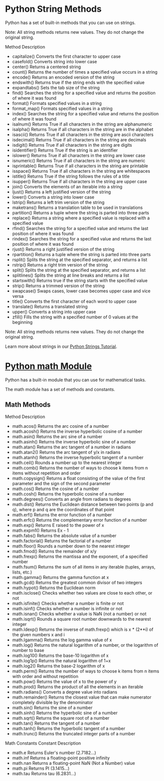  # Python String Methods

Python has a set of built-in methods that you can use on strings.

Note: All string methods returns new values. They do not change the original string.

Method	Description
* capitalize()	Converts the first character to upper case
* casefold()	Converts string into lower case
* center()	Returns a centered string
* count()	Returns the number of times a specified value occurs in a string
* encode()	Returns an encoded version of the string
* endswith()	Returns true if the string ends with the specified value
* expandtabs()	Sets the tab size of the string
* find()	Searches the string for a specified value and returns the position of where it was found
* format()	Formats specified values in a string
* format_map()	Formats specified values in a string
* index()	Searches the string for a specified value and returns the position of where it was found
* isalnum()	Returns True if all characters in the string are alphanumeric
* isalpha()	Returns True if all characters in the string are in the alphabet
* isascii()	Returns True if all characters in the string are ascii characters
* isdecimal()	Returns True if all characters in the string are decimals
* isdigit()	Returns True if all characters in the string are digits
* isidentifier()	Returns True if the string is an identifier
* islower()	Returns True if all characters in the string are lower case
* isnumeric()	Returns True if all characters in the string are numeric
* isprintable()	Returns True if all characters in the string are printable
* isspace()	Returns True if all characters in the string are whitespaces
* istitle()	Returns True if the string follows the rules of a title
* isupper()	Returns True if all characters in the string are upper case
* join()	Converts the elements of an iterable into a string
* ljust()	Returns a left justified version of the string
* lower()	Converts a string into lower case
* lstrip()	Returns a left trim version of the string
* maketrans()	Returns a translation table to be used in translations
* partition()	Returns a tuple where the string is parted into three parts
* replace()	Returns a string where a specified value is replaced with a specified value
* rfind()	Searches the string for a specified value and returns the last position of where it was found
* rindex()	Searches the string for a specified value and returns the last position of where it was found
* rjust()	Returns a right justified version of the string
* rpartition()	Returns a tuple where the string is parted into three parts
* rsplit()	Splits the string at the specified separator, and returns a list
* rstrip()	Returns a right trim version of the string
* split()	Splits the string at the specified separator, and returns a list
* splitlines()	Splits the string at line breaks and returns a list
* startswith()	Returns true if the string starts with the specified value
* strip()	Returns a trimmed version of the string
* swapcase()	Swaps cases, lower case becomes upper case and vice versa
* title()	Converts the first character of each word to upper case
* translate()	Returns a translated string
* upper()	Converts a string into upper case
* zfill()	Fills the string with a specified number of 0 values at the beginning

Note: All string methods returns new values. They do not change the original string.

Learn more about strings in our [Python Strings Tutorial](https://www.w3schools.com/python/python_strings.asp).


# [Python math Module](https://www.w3schools.com/python/module_math.asp)

Python has a built-in module that you can use for mathematical tasks.

The math module has a set of methods and constants.

## Math Methods

Method	Description
* math.acos()	Returns the arc cosine of a number
* math.acosh()	Returns the inverse hyperbolic cosine of a number
* math.asin()	Returns the arc sine of a number
* math.asinh()	Returns the inverse hyperbolic sine of a number
* math.atan()	Returns the arc tangent of a number in radians
* math.atan2()	Returns the arc tangent of y/x in radians
* math.atanh()	Returns the inverse hyperbolic tangent of a number
* math.ceil()	Rounds a number up to the nearest integer
* math.comb()	Returns the number of ways to choose k items from n items without repetition and order
* math.copysign()	Returns a float consisting of the value of the first parameter and the sign of the second parameter
* math.cos()	Returns the cosine of a number
* math.cosh()	Returns the hyperbolic cosine of a number
* math.degrees()	Converts an angle from radians to degrees
* math.dist()	Returns the Euclidean distance between two points (p and q), where p and q are the coordinates of that point
* math.erf()	Returns the error function of a number
* math.erfc()	Returns the complementary error function of a number
* math.exp()	Returns E raised to the power of x
* math.expm1()	Returns Ex - 1
* math.fabs()	Returns the absolute value of a number
* math.factorial()	Returns the factorial of a number
* math.floor()	Rounds a number down to the nearest integer
* math.fmod()	Returns the remainder of x/y
* math.frexp()	Returns the mantissa and the exponent, of a specified number
* math.fsum()	Returns the sum of all items in any iterable (tuples, arrays, lists, etc.)
* math.gamma()	Returns the gamma function at x
* math.gcd()	Returns the greatest common divisor of two integers
* math.hypot()	Returns the Euclidean norm
* math.isclose()	Checks whether two values are close to each other, or not
* math.isfinite()	Checks whether a number is finite or not
* math.isinf()	Checks whether a number is infinite or not
* math.isnan()	Checks whether a value is NaN (not a number) or not
* math.isqrt()	Rounds a square root number downwards to the nearest integer
* math.ldexp()	Returns the inverse of math.frexp() which is x * (2**i) of the given numbers x and i
* math.lgamma()	Returns the log gamma value of x
* math.log()	Returns the natural logarithm of a number, or the logarithm of number to base
* math.log10()	Returns the base-10 logarithm of x
* math.log1p()	Returns the natural logarithm of 1+x
* math.log2()	Returns the base-2 logarithm of x
* math.perm()	Returns the number of ways to choose k items from n items with order and without repetition
* math.pow()	Returns the value of x to the power of y
* math.prod()	Returns the product of all the elements in an iterable
* math.radians()	Converts a degree value into radians
* math.remainder()	Returns the closest value that can make numerator completely divisible by the denominator
* math.sin()	Returns the sine of a number
* math.sinh()	Returns the hyperbolic sine of a number
* math.sqrt()	Returns the square root of a number
* math.tan()	Returns the tangent of a number
* math.tanh()	Returns the hyperbolic tangent of a number
* math.trunc()	Returns the truncated integer parts of a number

Math Constants
Constant	Description
* math.e	Returns Euler's number (2.7182...)
* math.inf	Returns a floating-point positive infinity
* math.nan	Returns a floating-point NaN (Not a Number) value
* math.pi	Returns PI (3.1415...)
* math.tau	Returns tau (6.2831...)